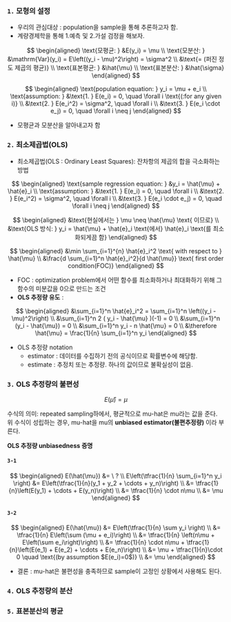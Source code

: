 ### `1.` 모형의 설정
- 우리의 관심대상 : population을 sample을 통해 추론하고자 함.
- 계량경제학을 통해 1.예측 및 2.가설 검정을 해보자.

$$
\begin{aligned}
\text{모평균: } &E(y_i) = \mu \\
\text{모분산: } &\mathrm{Var}(y_i) = E\left((y_i - \mu)^2\right) = \sigma^2 \\
&\text{= (퍼진 정도 제곱의 평균)} \\
\text{표본평균: } &\hat{\mu} \\
\text{표본분산: } &\hat{\sigma}
\end{aligned}
$$


$$
\begin{aligned}
\text{population equation: } y_i = \mu + e_i \\
\text{assumption: } &\text{1. } E(e_i) = 0, \quad \forall i \text{(:for any given i)} \\
&\text{2. } E(e_i^2) = \sigma^2, \quad \forall i \\
&\text{3. } E(e_i \cdot e_j) = 0, \quad \forall i \neq j
\end{aligned}
$$

- 모평균과 모분산을 알아내고자 함

### `2.` 최소제곱법(OLS)
- 최소제곱법(OLS : Ordinary Least Squares): 잔차항의 제곱의 합을 극소화하는 방법

$$
\begin{aligned}
\text{sample regression equation: } &y_i = \hat{\mu} + \hat{e}_i \\
\text{assumption: } &\text{1. } E(e_i) = 0, \quad \forall i \\
&\text{2. } E(e_i^2) = \sigma^2, \quad \forall i \\
&\text{3. } E(e_i \cdot e_j) = 0, \quad \forall i \neq j
\end{aligned}
$$

$$
\begin{aligned}
&\text{현실에서는 } \mu \neq \hat{\mu} \text{ 이므로} \\
&\text{OLS 방식: } y_i = \hat{\mu} + \hat{e}_i \text{에서} \hat{e}_i \text{를 최소화되게끔 함}
\end{aligned}
$$

$$
\begin{aligned}
&\min \sum_{i=1}^{n} \hat{e}_i^2 \text{   with respect to } \hat{\mu} \\
&\frac{d \sum_{i=1}^n \hat{e}_i^2}{d \hat{\mu}} \text{   first order condition(FOC)}
\end{aligned}
$$

- FOC : optimization problem에서 어떤 함수를 최소화하거나 최대화하기 위해 그 함수의 미분값을 0으로 만드는 조건
- **OLS 추정량 유도** :

$$
\begin{aligned}
&\sum_{i=1}^n \hat{e}_i^2 = \sum_{i=1}^n \left((y_i - \mu)^2\right) \\
&\sum_{i=1}^n 2 ( y_i - \hat{\mu} )(-1) = 0  \\
&\sum_{i=1}^n (y_i - \hat{\mu}) = 0 \\
&\sum_{i=1}^n y_i - n \hat{\mu} = 0 \\
&\therefore \hat{\mu} = \frac{1}{n} \sum_{i=1}^n y_i
\end{aligned}
$$

- OLS 추정량 notation
  - estimator : 데이터를 수집하기 전의 공식이므로 확률변수에 해당함.
  - estimate : 추정치 또는 추정량. 하나의 값이므로 불확실성이 없음.

### `3.` OLS 추정량의 불편성

$$
E(\hat{\mu}) = \mu
$$

수식의 의미:
repeated sampling하에서, 평균적으로 mu-hat은 mu라는 값을 준다.
<br>위 수식이 성립하는 경우, mu-hat을 mu의 **unbiased estimator(불편추정량)** 이라 부른다.

**OLS 추정량 unbiasedness 증명**
#### `3-1`

$$
\begin{aligned}
E(\hat{\mu}) &= \ ? \\
E\left(\tfrac{1}{n} \sum_{i=1}^n y_i \right) 
&= E\left(\tfrac{1}{n}(y_1 + y_2 + \cdots + y_n)\right) \\
&= \tfrac{1}{n}\left(E(y_1) + \cdots + E(y_n)\right) \\
&= \tfrac{1}{n} \cdot n\mu \\
&= \mu
\end{aligned}
$$

#### `3-2`

$$
\begin{aligned}
E(\hat{\mu}) 
&= E\left(\tfrac{1}{n} \sum y_i \right) \\
&= \tfrac{1}{n} E\left(\sum (\mu + e_i)\right) \\
&= \tfrac{1}{n} \left(n\mu + E\left(\sum e_i\right)\right) \\
&= \tfrac{1}{n} \cdot n\mu + \tfrac{1}{n}\left(E(e_1) + E(e_2) + \cdots + E(e_n)\right) \\
&= \mu + \tfrac{1}{n}\cdot 0 \quad \text{(by assumption $E(e_i)=0$)} \\
&= \mu
\end{aligned}
$$

- 결론 : mu-hat은 불편성을 충족하므로 sample이 고정인 상황에서 사용해도 된다.

### `4.` OLS 추정량의 분산

### `5.` 표본분산의 평균
